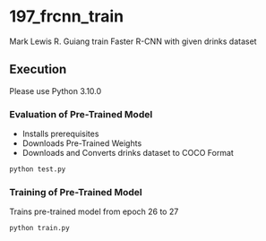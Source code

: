 # 197_frcnn_train
Mark Lewis R. Guiang
train Faster R-CNN with given drinks dataset 

## Execution
Please use Python 3.10.0
### Evaluation of Pre-Trained Model
- Installs prerequisites
- Downloads Pre-Trained Weights
- Downloads and Converts drinks dataset to COCO Format
```sh
python test.py
```
### Training of Pre-Trained Model
Trains pre-trained model from epoch 26 to 27
```sh
python train.py
```

